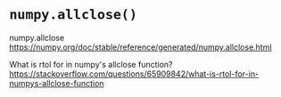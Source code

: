 
# `numpy.allclose()`

numpy.allclose https://numpy.org/doc/stable/reference/generated/numpy.allclose.html

What is rtol for in numpy's allclose function? https://stackoverflow.com/questions/65909842/what-is-rtol-for-in-numpys-allclose-function
